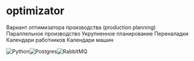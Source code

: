 # optimizator
Вариант оптимизатора производства (production planning)
Параллельное производство
Укрупненное планирование
Переналадки
Календари работников
Календари машин

![Python](https://img.shields.io/badge/python-3670A0?style=for-the-badge&logo=python&logoColor=ffdd54)![Postgres](https://img.shields.io/badge/postgres-%23316192.svg?style=for-the-badge&logo=postgresql&logoColor=white)![RabbitMQ](https://img.shields.io/badge/Rabbitmq-FF6600?style=for-the-badge&logo=rabbitmq&logoColor=white)

